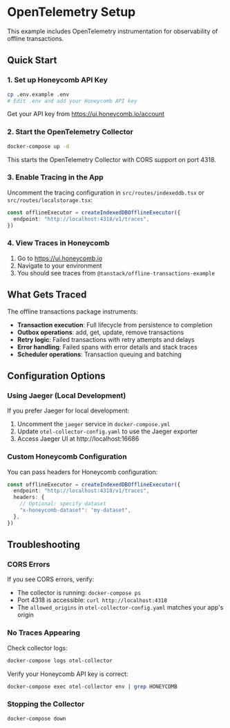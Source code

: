# OpenTelemetry Setup

This example includes OpenTelemetry instrumentation for observability of offline transactions.

## Quick Start

### 1. Set up Honeycomb API Key

```bash
cp .env.example .env
# Edit .env and add your Honeycomb API key
```

Get your API key from https://ui.honeycomb.io/account

### 2. Start the OpenTelemetry Collector

```bash
docker-compose up -d
```

This starts the OpenTelemetry Collector with CORS support on port 4318.

### 3. Enable Tracing in the App

Uncomment the tracing configuration in `src/routes/indexeddb.tsx` or `src/routes/localstorage.tsx`:

```typescript
const offlineExecutor = createIndexedDBOfflineExecutor({
  endpoint: "http://localhost:4318/v1/traces",
})
```

### 4. View Traces in Honeycomb

1. Go to https://ui.honeycomb.io
2. Navigate to your environment
3. You should see traces from `@tanstack/offline-transactions-example`

## What Gets Traced

The offline transactions package instruments:

- **Transaction execution**: Full lifecycle from persistence to completion
- **Outbox operations**: add, get, update, remove transactions
- **Retry logic**: Failed transactions with retry attempts and delays
- **Error handling**: Failed spans with error details and stack traces
- **Scheduler operations**: Transaction queuing and batching

## Configuration Options

### Using Jaeger (Local Development)

If you prefer Jaeger for local development:

1. Uncomment the `jaeger` service in `docker-compose.yml`
2. Update `otel-collector-config.yaml` to use the Jaeger exporter
3. Access Jaeger UI at http://localhost:16686

### Custom Honeycomb Configuration

You can pass headers for Honeycomb configuration:

```typescript
const offlineExecutor = createIndexedDBOfflineExecutor({
  endpoint: "http://localhost:4318/v1/traces",
  headers: {
    // Optional: specify dataset
    "x-honeycomb-dataset": "my-dataset",
  },
})
```

## Troubleshooting

### CORS Errors

If you see CORS errors, verify:

- The collector is running: `docker-compose ps`
- Port 4318 is accessible: `curl http://localhost:4318`
- The `allowed_origins` in `otel-collector-config.yaml` matches your app's origin

### No Traces Appearing

Check collector logs:

```bash
docker-compose logs otel-collector
```

Verify your Honeycomb API key is correct:

```bash
docker-compose exec otel-collector env | grep HONEYCOMB
```

### Stopping the Collector

```bash
docker-compose down
```
